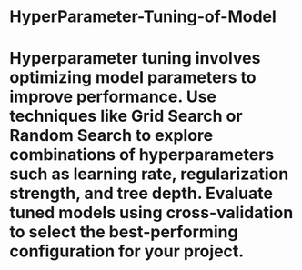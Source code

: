 # HyperParameter-Tuning-of-Model
# Hyperparameter tuning involves optimizing model parameters to improve performance. Use techniques like Grid Search or Random Search to explore combinations of hyperparameters such as learning rate, regularization strength, and tree depth. Evaluate tuned models using cross-validation to select the best-performing configuration for your project.
